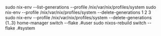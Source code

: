 sudo nix-env --list-generations --profile /nix/var/nix/profiles/system
sudo nix-env --profile /nix/var/nix/profiles/system --delete-generations 1 2 3
sudo nix-env --profile /nix/var/nix/profiles/system --delete-generations {1..3}
home-manager switch --flake .#user
sudo nixos-rebuild switch --flake .#system

